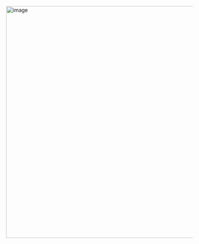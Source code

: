 
<img width="654" height="625" alt="image" src="https://github.com/user-attachments/assets/e888c547-b37c-4564-a885-deba10ab2ccd" />
